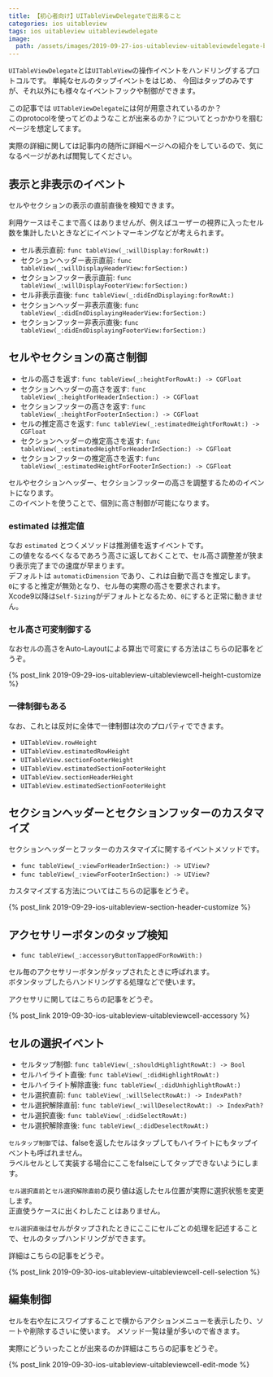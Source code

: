 ```yaml
---
title: 【初心者向け】UITableViewDelegateで出来ること
categories: ios uitableview
tags: ios uitableview uitableviewdelegate
image:
  path: /assets/images/2019-09-27-ios-uitableview-uitableviewdelegate-basic.png
---
```

`UITableViewDelegate`とは`UITableView`の操作イベントをハンドリングするプロトコルです。
単純なセルのタップイベントをはじめ、
今回はタップのみですが、それ以外にも様々なイベントフックや制御ができます。

この記事では `UITableViewDelegate`には何が用意されているのか？  
このprotocolを使ってどのようなことが出来るのか？についてとっかかりを掴むページを想定してます。

実際の詳細に関しては記事内の随所に詳細ページへの紹介をしているので、気になるページがあれば閲覧してください。


## 表示と非表示のイベント

セルやセクションの表示の直前直後を検知できます。

利用ケースはそこまで高くはありませんが、例えばユーザーの視界に入ったセル数を集計したいときなどにイベントマーキングなどが考えられます。

- セル表示直前: `func tableView(_:willDisplay:forRowAt:)`
- セクションヘッダー表示直前: `func tableView(_:willDisplayHeaderView:forSection:)`
- セクションフッター表示直前: `func tableView(_:willDisplayFooterView:forSection:)`
- セル非表示直後: `func tableView(_:didEndDisplaying:forRowAt:)`
- セクションヘッダー非表示直後: `func tableView(_:didEndDisplayingHeaderView:forSection:)`
- セクションフッター非表示直後: `func tableView(_:didEndDisplayingFooterView:forSection:)`

## セルやセクションの高さ制御

- セルの高さを返す: `func tableView(_:heightForRowAt:) -> CGFloat`
- セクションヘッダーの高さを返す: `func tableView(_:heightForHeaderInSection:) -> CGFloat`
- セクションフッターの高さを返す: `func tableView(_:heightForFooterInSection:) -> CGFloat`
- セルの推定高さを返す: `func tableView(_:estimatedHeightForRowAt:) -> CGFloat`
- セクションヘッダーの推定高さを返す: `func tableView(_:estimatedHeightForHeaderInSection:) -> CGFloat`
- セクションフッターの推定高さを返す: `func tableView(_:estimatedHeightForFooterInSection:) -> CGFloat`


セルやセクションヘッダー、セクションフッターの高さを調整するためのイベントになります。  
このイベントを使うことで、個別に高さ制御が可能になります。

### estimated は推定値
なお `estimated` とつくメソッドは推測値を返すイベントです。  
この値をなるべくなるであろう高さに返しておくことで、セル高さ調整差が狭まり表示完了までの速度が早まります。  
デフォルトは `automaticDimension` であり、これは自動で高さを推定します。  
`0`にすると推定が無効となり、セル毎の実際の高さを要求されます。  
Xcode9以降は`Self-Sizing`がデフォルトとなるため、`0`にすると正常に動きません。

### セル高さ可変制御する
なおセルの高さをAuto-Layoutによる算出で可変にする方法はこちらの記事をどうぞ。

{% post_link 2019-09-29-ios-uitableview-uitableviewcell-height-customize %}

### 一律制御もある

なお、これとは反対に全体で一律制御は次のプロパティでできます。

- `UITableView.rowHeight`
- `UITableView.estimatedRowHeight`
- `UITableView.sectionFooterHeight`
- `UITableView.estimatedSectionFooterHeight`
- `UITableView.sectionHeaderHeight`
- `UITableView.estimatedSectionFooterHeight`

## セクションヘッダーとセクションフッターのカスタマイズ

セクションヘッダーとフッターのカスタマイズに関するイベントメソッドです。

- `func tableView(_:viewForHeaderInSection:) -> UIView?`
- `func tableView(_:viewForFooterInSection:) -> UIView?`

カスタマイズする方法についてはこちらの記事をどうぞ。

{% post_link 2019-09-29-ios-uitableview-section-header-customize %}

## アクセサリーボタンのタップ検知

- `func tableView(_:accessoryButtonTappedForRowWith:)`

セル毎のアクセサリーボタンがタップされたときに呼ばれます。  
ボタンタップしたらハンドリングする処理などで使います。

アクセサリに関してはこちらの記事をどうぞ。

{% post_link 2019-09-30-ios-uitableview-uitableviewcell-accessory %}

## セルの選択イベント

- セルタップ制御: `func tableView(_:shouldHighlightRowAt:) -> Bool`
- セルハイライト直後: `func tableView(_:didHighlightRowAt:)`
- セルハイライト解除直後: `func tableView(_:didUnhighlightRowAt:)`
- セル選択直前: `func tableView(_:willSelectRowAt:) -> IndexPath?`
- セル選択解除直前: `func tableView(_:willDeselectRowAt:) -> IndexPath?`
- セル選択直後: `func tableView(_:didSelectRowAt:)`
- セル選択解除直後: `func tableView(_:didDeselectRowAt:)`

`セルタップ制御`では、falseを返したセルはタップしてもハイライトにもタップイベントも呼ばれません。  
ラベルセルとして実装する場合にここをfalseにしてタップできないようにします。

`セル選択直前`と`セル選択解除直前`の戻り値は返したセル位置が実際に選択状態を変更します。  
正直使うケースに出くわしたことはありません。

`セル選択直後`はセルがタップされたときにここにセルごとの処理を記述することで、セルのタップハンドリングができます。

詳細はこちらの記事をどうぞ。

{% post_link 2019-09-30-ios-uitableview-uitableviewcell-cell-selection %}

## 編集制御

セルを右や左にスワイプすることで横からアクションメニューを表示したり、ソートや削除するさいに使います。
メソッド一覧は量が多いので省きます。

実際にどういったことが出来るのか詳細はこちらの記事をどうぞ。

{% post_link 2019-09-30-ios-uitableview-uitableviewcell-edit-mode %}

